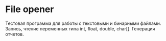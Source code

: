 # File opener
 Тестовая программа для работы с текстовыми и бинарными файлами. Запись, чтение переменных типа int, float, double, char[]. Генерация отчетов.

